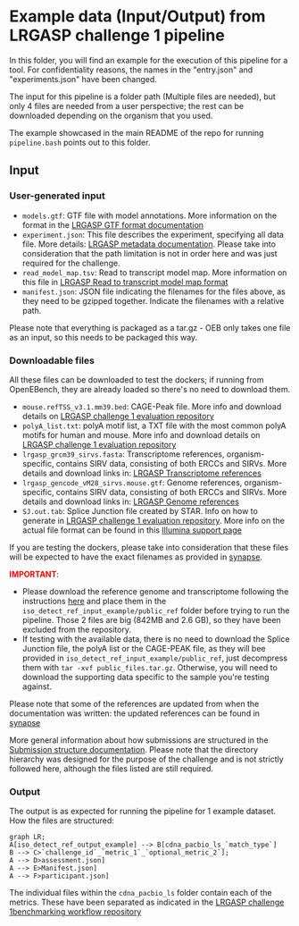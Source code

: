 # Example data (Input/Output) from LRGASP challenge 1 pipeline

In this folder, you will find an example for the execution of this pipeline for a tool. For confidentiality reasons,
the names in the "entry.json" and "experiments.json" have been changed.

The input for this pipeline is a folder path (Multiple files are needed), but only 4 files are needed from a user perspective;
the rest can be downloaded depending on the organism that you used.

The example showcased in the main README of the repo for running `pipeline.bash` points out to this folder.
## Input

### User-generated input
- `models.gtf`: GTF file with model annotations. More information on the format in the [LRGASP GTF format documentation](https://lrgasp.github.io/lrgasp-submissions/docs/model-format.html)
- `experiment.json`: This file describes the experiment, specifying all data file. More details: [LRGASP metadata documentation](https://lrgasp.github.io/lrgasp-submissions/docs/metadata.html).
   Please take into consideration that the path limitation is not in order here and was just required for the challenge.
- `read_model_map.tsv`: Read to transcript model map. More information on this file in [LRGASP Read to transcript model map format](https://lrgasp.github.io/lrgasp-submissions/docs/read_model_map_format.html)
- `manifest.json`: JSON file indicating the filenames for the files above, as they need to be gzipped together. Indicate the filenames with a relative path.

Please note that everything is packaged as a tar.gz - OEB only takes one file as an input, so this needs to be packaged this way.

### Downloadable files
All these files can be downloaded to test the dockers; if running from OpenEBench, they are already loaded so there's no need to download them.

- `mouse.refTSS_v3.1.mm39.bed`: CAGE-Peak file. More info and download details on [LRGASP challenge 1 evaluation repository](https://github.com/LRGASP/lrgasp-challenge-1-evaluation#run-sqanti3)
- `polyA_list.txt`: polyA motif list, a TXT file with the most common polyA motifs for human and mouse. More info and download details on [LRGASP challenge 1 evaluation repository](https://github.com/LRGASP/lrgasp-challenge-1-evaluation#run-sqanti3)
- `lrgasp_grcm39_sirvs.fasta`: Transcriptome references, organism-specific, contains SIRV data, consisting of both ERCCs and SIRVs. More details and download links in: [LRGASP Transcriptome references](https://lrgasp.github.io/lrgasp-submissions/docs/reference-genomes.html#transcriptome-references)
- `lrgasp_gencode_vM28_sirvs.mouse.gtf`: Genome references, organism-specific, contains SIRV data, consisting of both ERCCs and SIRVs. More details and download links in: [LRGASP Genome references](https://lrgasp.github.io/lrgasp-submissions/docs/reference-genomes.html#genome-references)
- `SJ.out.tab`: Splice Junction file created by STAR. Info on how to generate in [LRGASP challenge 1 evaluation repository](https://github.com/LRGASP/lrgasp-challenge-1-evaluation#run-sqanti3).
  More info on the actual file format can be found in this [Illumina support page](https://support.illumina.com/content/dam/illumina-support/help/Illumina_DRAGEN_Bio_IT_Platform)

If you are testing the dockers, please take into consideration that these files will be expected to have the exact filenames as provided in [synapse](https://www.synapse.org/#!Synapse:syn25683363).

<span style="color: red;">**IMPORTANT**</span>:
- Please download the reference genome and transcriptome following the instructions [here](https://lrgasp.github.io/lrgasp-submissions/docs/reference-genomes.html)
and place them in the `iso_detect_ref_input_example/public_ref` folder before trying to run the pipeline. Those 2 files are big (842MB and 2.6 GB), so they have been excluded from the repository.
- If testing with the available data, there is no need to download the Splice Junction file, the polyA list or the CAGE-PEAK file, as they will bee provided in `iso_detect_ref_input_example/public_ref`, just decompress them with `tar -xvf public_files.tar.gz`. Otherwise, you will need to download the supporting data specific to the sample you're testing against.


Please note that some of the references are updated from when the documentation was written: the updated references can be found in [synapse](https://www.synapse.org/#!Synapse:syn25683363)

More general information about how submissions are structured in the [Submission structure documentation](https://lrgasp.github.io/lrgasp-submissions/docs/submission.html).
Please note that the directory hierarchy was designed for the purpose of the challenge and is not strictly followed here, although the files listed are still required.

### Output

The output is as expected for running the pipeline for 1 example dataset. How the files are structured:
```mermaid
graph LR;
A[iso_detect_ref_output_example] --> B[cdna_pacbio_ls_`match_type`]
B --> C>`challenge_id`_`metric_1`_`optional_metric_2`];
A --> D>assessment.json]
A --> E>Manifest.json]
A --> F>participant.json]
```

The individual files within the `cdna_pacbio_ls` folder contain each of the metrics. These have been
separated as indicated in the [LRGASP challenge 1benchmarking workflow repository](https://github.com/ESapenaVentura/lrgasp_benchmarking_workflow)